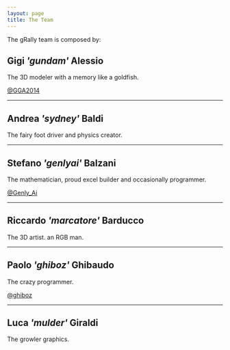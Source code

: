 ```yaml
---
layout: page
title: The Team
---
```


The gRally team is composed by:

## Gigi *'gundam'* Alessio
The 3D modeler with a memory like a goldfish.

<a class="fa fa-twitter" href="https://twitter.com/GGA2014">@GGA2014</a>

---

## Andrea *'sydney'* Baldi
The fairy foot driver and physics creator.

---

## Stefano *'genlyai'* Balzani
The mathematician, proud excel builder and occasionally programmer.

<a class="fa fa-twitter" href="https://twitter.com/Genly_Ai">@Genly_Ai</a>

---

## Riccardo *'marcatore'* Barducco
The 3D artist. an RGB man.

---

## Paolo *'ghiboz'* Ghibaudo
The crazy programmer.

<a class="fa fa-twitter" href="https://twitter.com/ghiboz">@ghiboz</a>

---

## Luca *'mulder'* Giraldi
The growler graphics.
